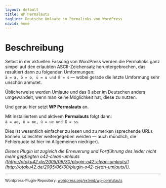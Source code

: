```yaml
---
layout: default
title: WP Permalauts
tagline: Deutsche Umlaute in Permalinks von WordPress
navid: home
---
```


# Beschreibung

Selbst in der aktuellen Fassung von WordPress werden die Permalinks ganz simpel auf den erlaubten ASCII-Zeichensatz heruntergebrochen, das resultiert dann zu folgenden Umformungen: <br>`ä = a, ö = o, ü = u und ß = s` — wobei gerade die letzte Umformung sehr unschön anmutet.

Üblicherweise werden Umlaute und das ß aber im Deutschen anders umgewandelt, wenn man keine Möglichkeit hat, diese zu nutzen.

Und genau hier setzt **WP Permalauts** an.

Mit installiertem und aktivem **Permalauts** folgt dann: <br>`ä = ae, ö = oe, ü = ue und ß = ss`.

Dies ist wesentlich einfacher zu lesen und zu merken (sprechende URLs können so leichter weitergegeben werden — auch mündlich, die Fehlerquote ist hier im Allgemeinen niedriger).

*Dieses Plugin ist zugleich die Erneuerung und Fortführung des leider nicht mehr gepflegten o42-clean-umlauts ([http://otaku42.de/2005/06/30/plugin-o42-clean-umlauts/](http://otaku42.de/2005/06/30/plugin-o42-clean-umlauts/)).*

*****

<small>
Wordpress-Plugin-Repository: <a href="http://wordpress.org/extend/plugins/wp-permalauts/">wordpress.org/extend/wp-permalauts</a>
</small>
